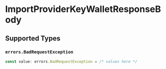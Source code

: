 # ImportProviderKeyWalletResponseBody


## Supported Types

### `errors.BadRequestException`

```typescript
const value: errors.BadRequestException = /* values here */
```

